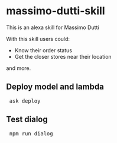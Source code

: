 # massimo-dutti-skill

This is an alexa skill for Massimo Dutti

With this skill users could:

- Know their order status
- Get the closer stores near their location

and more.

##  Deploy model and lambda 

<pre> ask deploy </pre>

## Test dialog

<pre> npm run dialog </pre>